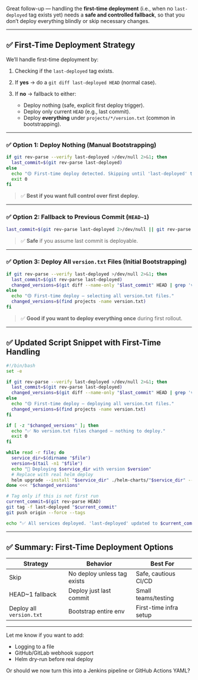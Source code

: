 Great follow-up — handling the **first-time deployment** (i.e., when no `last-deployed` tag exists yet) needs a **safe and controlled fallback**, so that you don’t deploy everything blindly or skip necessary changes.

---

## ✅ First-Time Deployment Strategy

We’ll handle first-time deployment by:

1. Checking if the `last-deployed` tag exists.
2. If **yes** → do a `git diff last-deployed HEAD` (normal case).
3. If **no** → fallback to either:

   * Deploy nothing (safe, explicit first deploy trigger).
   * Deploy only current `HEAD` (e.g., last commit).
   * Deploy **everything** under `projects/*/version.txt` (common in bootstrapping).

---

### ✅ Option 1: Deploy Nothing (Manual Bootstrapping)

```bash
if git rev-parse --verify last-deployed >/dev/null 2>&1; then
  last_commit=$(git rev-parse last-deployed)
else
  echo "🟡 First-time deploy detected. Skipping until 'last-deployed' tag is manually created."
  exit 0
fi
```

> ✅ **Best if you want full control over first deploy.**

---

### ✅ Option 2: Fallback to Previous Commit (`HEAD~1`)

```bash
last_commit=$(git rev-parse last-deployed 2>/dev/null || git rev-parse HEAD~1)
```

> ✅ **Safe** if you assume last commit is deployable.

---

### ✅ Option 3: Deploy All `version.txt` Files (Initial Bootstrapping)

```bash
if git rev-parse --verify last-deployed >/dev/null 2>&1; then
  last_commit=$(git rev-parse last-deployed)
  changed_versions=$(git diff --name-only "$last_commit" HEAD | grep 'version.txt')
else
  echo "🟡 First-time deploy — selecting all version.txt files."
  changed_versions=$(find projects -name version.txt)
fi
```

> ✅ **Good if you want to deploy everything once** during first rollout.

---

## ✅ Updated Script Snippet with First-Time Handling

```bash
#!/bin/bash
set -e

if git rev-parse --verify last-deployed >/dev/null 2>&1; then
  last_commit=$(git rev-parse last-deployed)
  changed_versions=$(git diff --name-only "$last_commit" HEAD | grep 'version.txt')
else
  echo "🟡 First-time deploy — deploying all version.txt files."
  changed_versions=$(find projects -name version.txt)
fi

if [ -z "$changed_versions" ]; then
  echo "✅ No version.txt files changed — nothing to deploy."
  exit 0
fi

while read -r file; do
  service_dir=$(dirname "$file")
  version=$(tail -n1 "$file")
  echo "🚀 Deploying $service_dir with version $version"
  # Replace with real helm deploy
  helm upgrade --install "$service_dir" ./helm-charts/"$service_dir" --version "$version" -f "$service_dir/values.yaml" --namespace uat
done <<< "$changed_versions"

# Tag only if this is not first run
current_commit=$(git rev-parse HEAD)
git tag -f last-deployed "$current_commit"
git push origin --force --tags

echo "✅ All services deployed. 'last-deployed' updated to $current_commit"
```

---

## ✅ Summary: First-Time Deployment Options

| Strategy                 | Behavior                    | Best For               |
| ------------------------ | --------------------------- | ---------------------- |
| Skip                     | No deploy unless tag exists | Safe, cautious CI/CD   |
| HEAD\~1 fallback         | Deploy just last commit     | Small teams/testing    |
| Deploy all `version.txt` | Bootstrap entire env        | First-time infra setup |

---

Let me know if you want to add:

* Logging to a file
* GitHub/GitLab webhook support
* Helm dry-run before real deploy

Or should we now turn this into a Jenkins pipeline or GitHub Actions YAML?
